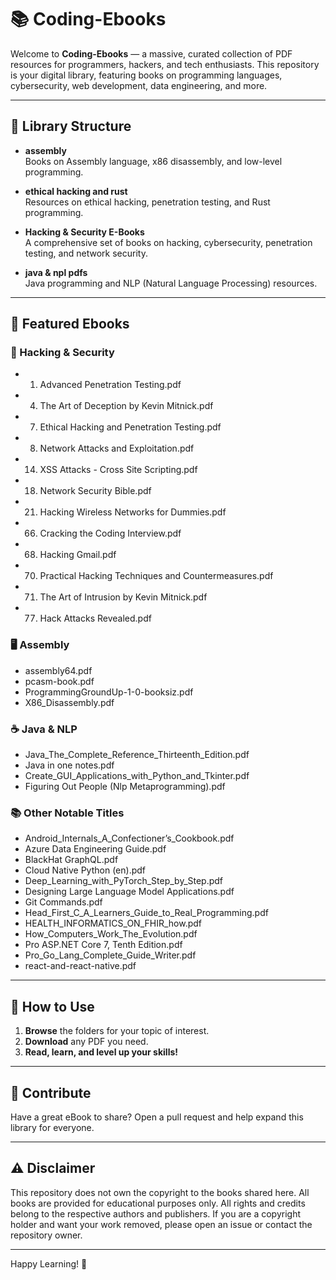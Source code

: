 # 📚 Coding-Ebooks

Welcome to **Coding-Ebooks** — a massive, curated collection of PDF resources for programmers, hackers, and tech enthusiasts. This repository is your digital library, featuring books on programming languages, cybersecurity, web development, data engineering, and more.

---

## 📂 Library Structure

- **assembly**  
  Books on Assembly language, x86 disassembly, and low-level programming.

- **ethical hacking and rust**  
  Resources on ethical hacking, penetration testing, and Rust programming.

- **Hacking & Security E-Books**  
  A comprehensive set of books on hacking, cybersecurity, penetration testing, and network security.

- **java & npl pdfs**  
  Java programming and NLP (Natural Language Processing) resources.

---

## 🌟 Featured Ebooks

### 🔐 Hacking & Security

- 01. Advanced Penetration Testing.pdf
- 04. The Art of Deception by Kevin Mitnick.pdf
- 07. Ethical Hacking and Penetration Testing.pdf
- 08. Network Attacks and Exploitation.pdf
- 14. XSS Attacks - Cross Site Scripting.pdf
- 18. Network Security Bible.pdf
- 21. Hacking Wireless Networks for Dummies.pdf
- 66. Cracking the Coding Interview.pdf
- 68. Hacking Gmail.pdf
- 70. Practical Hacking Techniques and Countermeasures.pdf
- 71. The Art of Intrusion by Kevin Mitnick.pdf
- 77. Hack Attacks Revealed.pdf

### 🖥️ Assembly

- assembly64.pdf
- pcasm-book.pdf
- ProgrammingGroundUp-1-0-booksiz.pdf
- X86_Disassembly.pdf

### ☕ Java & NLP

- Java_The_Complete_Reference_Thirteenth_Edition.pdf
- Java in one notes.pdf
- Create_GUI_Applications_with_Python_and_Tkinter.pdf
- Figuring Out People (Nlp Metaprogramming).pdf

### 📚 Other Notable Titles

- Android_Internals_A_Confectioner’s_Cookbook.pdf
- Azure Data Engineering Guide.pdf
- BlackHat GraphQL.pdf
- Cloud Native Python (en).pdf
- Deep_Learning_with_PyTorch_Step_by_Step.pdf
- Designing Large Language Model Applications.pdf
- Git Commands.pdf
- Head_First_C_A_Learners_Guide_to_Real_Programming.pdf
- HEALTH_INFORMATICS_ON_FHIR_how.pdf
- How_Computers_Work_The_Evolution.pdf
- Pro ASP.NET Core 7, Tenth Edition.pdf
- Pro_Go_Lang_Complete_Guide_Writer.pdf
- react-and-react-native.pdf

---

## 🚀 How to Use

1. **Browse** the folders for your topic of interest.
2. **Download** any PDF you need.
3. **Read, learn, and level up your skills!**

---

## 🤝 Contribute

Have a great eBook to share? Open a pull request and help expand this library for everyone.

---

## ⚠️ Disclaimer

This repository does not own the copyright to the books shared here.
All books are provided for educational purposes only.
All rights and credits belong to the respective authors and publishers.
If you are a copyright holder and want your work removed, please open an issue or contact the repository owner.

---

Happy Learning! 🚀